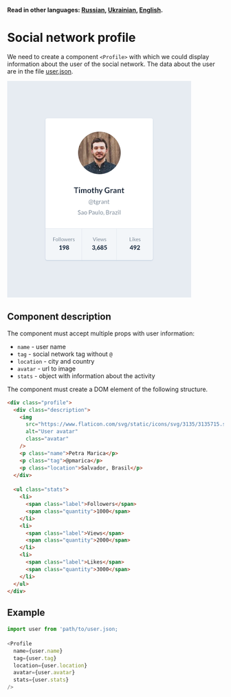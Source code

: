 **Read in other languages: [Russian](README.md), [Ukrainian](README.ua.md), [English](README.en.md).**

# Social network profile

We need to create a component `<Profile>` with which we could display information about the user of the social network. The data about the user are in the file [user.json](../../src/components/data/user.json).

![Profile component preview](./preview.png)

## Component description

The component must accept multiple props with user information:

- `name` - user name
- `tag` - social network tag without `@`
- `location` - city and country
- `avatar` - url to image
- `stats` - object with information about the activity

The component must create a DOM element of the following structure.

```html
<div class="profile">
  <div class="description">
    <img
      src="https://www.flaticon.com/svg/static/icons/svg/3135/3135715.svg"
      alt="User avatar"
      class="avatar"
    />
    <p class="name">Petra Marica</p>
    <p class="tag">@pmarica</p>
    <p class="location">Salvador, Brasil</p>
  </div>

  <ul class="stats">
    <li>
      <span class="label">Followers</span>
      <span class="quantity">1000</span>
    </li>
    <li>
      <span class="label">Views</span>
      <span class="quantity">2000</span>
    </li>
    <li>
      <span class="label">Likes</span>
      <span class="quantity">3000</span>
    </li>
  </ul>
</div>
```

## Example

```js
import user from 'path/to/user.json;

<Profile
  name={user.name}
  tag={user.tag}
  location={user.location}
  avatar={user.avatar}
  stats={user.stats}
/>
```
